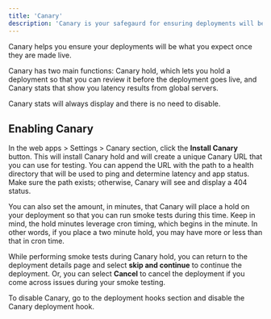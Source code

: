 ```yaml
---
title: 'Canary'
description: 'Canary is your safegaurd for ensuring deployments will be as expected.'
---
```


Canary helps you ensure your deployments will be what you expect once they are made live. 

Canary has two main functions: Canary hold, which lets you hold a deployment so that you can review it before the deployment goes 
live, and Canary stats that show you latency results from global servers. 

Canary stats will always display and there is no need to disable. 

## Enabling Canary
In the web apps > Settings > Canary section, click the **Install Canary** button. This will install Canary hold and will create 
a unique Canary URL that you can use for testing. You can append the URL with the path to a health directory that will be used 
to ping and determine latency and app status. Make sure the path exists; otherwise, Canary will see and display a 404 status. 

You can also set the amount, in minutes, that Canary will place a hold on your deployment so that you can run smoke tests during 
this time. Keep in mind, the hold minutes leverage cron timing, which begins in the minute. In other words, if you place a two minute 
hold, you may have more or less than that in cron time. 

While performing smoke tests during Canary hold, you can return to the deployment details page and select **skip and continue** 
to continue the deployment. Or, you can select **Cancel** to cancel the deployment if you come across issues during your smoke testing. 

To disable Canary, go to the deployment hooks section and disable the Canary deployment hook.
